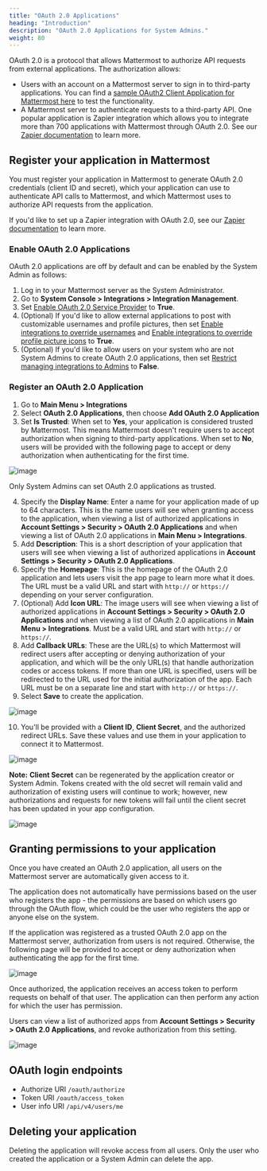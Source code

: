 ```yaml
---
title: "OAuth 2.0 Applications"
heading: "Introduction"
description: "OAuth 2.0 Applications for System Admins."
weight: 80
---
```


OAuth 2.0 is a protocol that allows Mattermost to authorize API requests from external applications. The authorization allows:

- Users with an account on a Mattermost server to sign in to third-party applications. You can find a [sample OAuth2 Client Application for Mattermost here](https://github.com/enahum/mattermost-oauth2-client-sample) to test the functionality.
- A Mattermost server to authenticate requests to a third-party API. One popular application is Zapier integration which allows you to integrate more than 700 applications with Mattermost through OAuth 2.0. See our [Zapier documentation](../admin-zapier) to learn more.

## Register your application in Mattermost

You must register your application in Mattermost to generate OAuth 2.0 credentials (client ID and secret), which your application can use to authenticate API calls to Mattermost, and which Mattermost uses to authorize API requests from the application.

If you'd like to set up a Zapier integration with OAuth 2.0, see our [Zapier documentation](../admin-zapier) to learn more.

### Enable OAuth 2.0 Applications

OAuth 2.0 applications are off by default and can be enabled by the System Admin as follows:

1. Log in to your Mattermost server as the System Administrator.
2. Go to **System Console > Integrations > Integration Management**.
3. Set [Enable OAuth 2.0 Service Provider](https://docs.mattermost.com/administration/config-settings.html#enable-oauth-2-0-service-provider) to **True**.
4. (Optional) If you'd like to allow external applications to post with customizable usernames and profile pictures, then set [Enable integrations to override usernames](https://docs.mattermost.com/administration/config-settings.html#enable-webhooks-and-slash-commands-to-override-usernames) and [Enable integrations to override profile picture icons](https://docs.mattermost.com/administration/config-settings.html#enable-webhooks-and-slash-commands-to-override-profile-picture-iconss) to **True**.
5. (Optional) If you'd like to allow users on your system who are not System Admins to create OAuth 2.0 applications, then set [Restrict managing integrations to Admins](https://docs.mattermost.com/administration/config-settings.html#restrict-managing-integrations-to-admins) to **False**.

### Register an OAuth 2.0 Application

1. Go to **Main Menu > Integrations**
2. Select **OAuth 2.0 Applications**, then choose **Add OAuth 2.0 Application**
3. Set **Is Trusted**: When set to **Yes**, your application is considered trusted by Mattermost. This means Mattermost doesn't require users to accept authorization when signing to third-party applications. When set to **No**, users will be provided with the following page to accept or deny authorization when authenticating for the first time.

![image](oauth2_authorization_screen.png)

Only System Admins can set OAuth 2.0 applications as trusted.

4. Specify the **Display Name**: Enter a name for your application made of up to 64 characters. This is the name users will see when granting access to the application, when viewing a list of authorized applications in **Account Settings > Security > OAuth 2.0 Applications** and when viewing a list of OAuth 2.0 applications in **Main Menu > Integrations**.
5. Add **Description**: This is a short description of your application that users will see when viewing a list of authorized applications in **Account Settings > Security > OAuth 2.0 Applications**.
6. Specify the **Homepage**: This is the homepage of the OAuth 2.0 application and lets users visit the app page to learn more what it does. The URL must be a valid URL and start with `http://` or `https://` depending on your server configuration.
7. (Optional) Add **Icon URL**: The image users will see when viewing a list of authorized applications in **Account Settings > Security > OAuth 2.0 Applications** and when viewing a list of OAuth 2.0 applications in **Main Menu > Integrations**. Must be a valid URL and start with `http://` or `https://`.
8. Add **Callback URLs**: These are the URL(s) to which Mattermost will redirect users after accepting or denying authorization of your application, and which will be the only URL(s) that handle authorization codes or access tokens. If more than one URL is specified, users will be redirected to the URL used for the initial authorization of the app. Each URL must be on a separate line and start with `http://` or `https://`.
9. Select **Save** to create the application. 

![image](oauth2_app_screen.png)

10. You'll be provided with a **Client ID**, **Client Secret**, and the authorized redirect URLs. Save these values and use them in your application to connect it to Mattermost.

![image](oauth2_confirmation_screen.png)

**Note:** **Client Secret** can be regenerated by the application creator or System Admin. Tokens created with the old secret will remain valid and authorization of existing users will continue to work; however, new authorizations and requests for new tokens will fail until the client secret has been updated in your app configuration.

![image](oauth2_regenerate_secret.png)

## Granting permissions to your application 

Once you have created an OAuth 2.0 application, all users on the Mattermost server are automatically given access to it.

The application does not automatically have permissions based on the user who registers the app - the permissions are based on which users go through the OAuth flow, which could be the user who registers the app or anyone else on the system.

If the application was registered as a trusted OAuth 2.0 app on the Mattermost server, authorization from users is not required. Otherwise, the following page will be provided to accept or deny authorization when authenticating the app for the first time.

![image](oauth2_authorization_screen.png)

Once authorized, the application receives an access token to perform requests on behalf of that user. The application can then perform any action for which the user has permission.

Users can view a list of authorized apps from **Account Settings > Security > OAuth 2.0 Applications**, and revoke authorization from this setting.

![image](oauth2_deauthorize_app.png)

## OAuth login endpoints

- Authorize URI `/oauth/authorize`
- Token URI `/oauth/access_token`
- User info URI `/api/v4/users/me`

## Deleting your application

Deleting the application will revoke access from all users. Only the user who created the application or a System Admin can delete the app.
